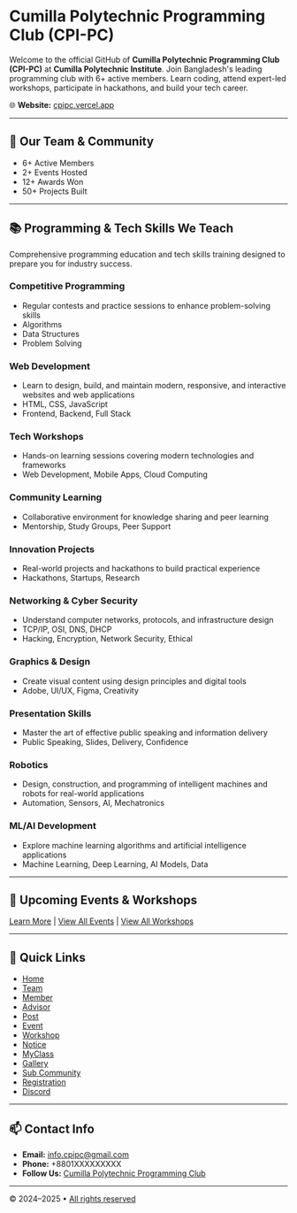 # Cumilla Polytechnic Programming Club (CPI-PC)

Welcome to the official GitHub of **Cumilla Polytechnic Programming Club (CPI-PC)** at **Cumilla Polytechnic Institute**.
Join Bangladesh's leading programming club with 6+ active members. Learn coding, attend expert-led workshops, participate in hackathons, and build your tech career.

🌐 **Website:** [cpipc.vercel.app](https://cpipc.vercel.app)

---

## 👥 Our Team & Community

* 6+ Active Members
* 2+ Events Hosted
* 12+ Awards Won
* 50+ Projects Built



---

## 📚 Programming & Tech Skills We Teach

Comprehensive programming education and tech skills training designed to prepare you for industry success.

### Competitive Programming

* Regular contests and practice sessions to enhance problem-solving skills
* Algorithms
* Data Structures
* Problem Solving

### Web Development

* Learn to design, build, and maintain modern, responsive, and interactive websites and web applications
* HTML, CSS, JavaScript
* Frontend, Backend, Full Stack

### Tech Workshops

* Hands-on learning sessions covering modern technologies and frameworks
* Web Development, Mobile Apps, Cloud Computing

### Community Learning

* Collaborative environment for knowledge sharing and peer learning
* Mentorship, Study Groups, Peer Support

### Innovation Projects

* Real-world projects and hackathons to build practical experience
* Hackathons, Startups, Research

### Networking & Cyber Security

* Understand computer networks, protocols, and infrastructure design
* TCP/IP, OSI, DNS, DHCP
* Hacking, Encryption, Network Security, Ethical

### Graphics & Design

* Create visual content using design principles and digital tools
* Adobe, UI/UX, Figma, Creativity

### Presentation Skills

* Master the art of effective public speaking and information delivery
* Public Speaking, Slides, Delivery, Confidence

### Robotics

* Design, construction, and programming of intelligent machines and robots for real-world applications
* Automation, Sensors, AI, Mechatronics

### ML/AI Development

* Explore machine learning algorithms and artificial intelligence applications
* Machine Learning, Deep Learning, AI Models, Data

---

## 📅 Upcoming Events & Workshops


[Learn More](https://cpipc.vercel.app/event) | [View All Events](https://cpipc.vercel.app/event) | [View All Workshops](https://cpipc.vercel.app/workshop)

---

## 🔗 Quick Links

* [Home](https://cpipc.vercel.app)
* [Team](https://cpipc.vercel.app/team)
* [Member](https://cpipc.vercel.app/member)
* [Advisor](https://cpipc.vercel.app/advisor)
* [Post](https://cpipc.vercel.app/post)
* [Event](https://cpipc.vercel.app/event)
* [Workshop](https://cpipc.vercel.app/workshop)
* [Notice](https://cpipc.vercel.app/notice)
* [MyClass](https://cpipc.vercel.app/myclass)
* [Gallery](https://cpipc.vercel.app/gallery)
* [Sub Community](https://cpipc.vercel.app/subcommunity)
* [Registration](https://cpipc.vercel.app/registration)
* [Discord](https://discord.gg/yourserver)

---

## 📫 Contact Info

* **Email:** [info.cpipc@gmail.com](mailto:info.cpipc@gmail.com)
* **Phone:** +8801XXXXXXXXX
* **Follow Us:** [Cumilla Polytechnic Programming Club](https://cpipc.vercel.app)

---

© 2024–2025 • [All rights reserved](https://alkayesrifat.netlify.app)
